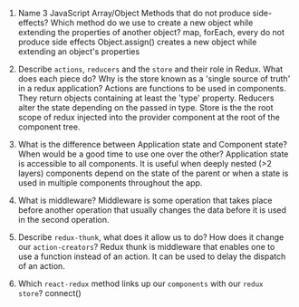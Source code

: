 1.  Name 3 JavaScript Array/Object Methods that do not produce side-effects? Which method do we use to create a new object while extending the properties of another object?
    map, forEach, every do not produce side effects
    Object.assign() creates a new object while extending an object's properties

1.  Describe `actions`, `reducers` and the `store` and their role in Redux. What does each piece do? Why is the store known as a 'single source of truth' in a redux application?
    Actions are functions to be used in components. They return objects containing at least the 'type' property.
    Reducers alter the state depending on the passed in type.
    Store is the the root scope of redux injected into the provider component at the root of the component tree.

1.  What is the difference between Application state and Component state? When would be a good time to use one over the other?
    Application state is accessible to all components. It is useful when deeply nested (>2 layers) components depend on the state of the parent or when a state is used in multiple components throughout the app.

1.  What is middleware?
    Middleware is some operation that takes place before another operation that usually changes the data before it is used in the second operation.

1.  Describe `redux-thunk`, what does it allow us to do? How does it change our `action-creators`?
    Redux thunk is middleware that enables one to use a function instead of an action. It can be used to delay the dispatch of an action.

1.  Which `react-redux` method links up our `components` with our `redux store`?
    connect()